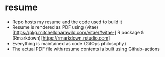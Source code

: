 # resume
* Repo hosts my resume and the code used to build it
* Resume is rendered as PDF using (vitae)[https://pkg.mitchelloharawild.com/vitae/#vitae-] R package & (Rmarkdown)[https://rmarkdown.rstudio.com]
* Everything is maintained as code (GitOps philosophy)
* The actual PDF file with resume contents is built using Github-actions